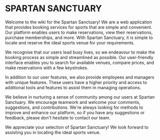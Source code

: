 # SPARTAN SANCTUARY
Welcome to the wiki for the Spartan Sanctuary! We are a web application that provides booking services for sports that are simple and convenient. Our platform enables users to make reservations, view their reservations, purchase memberships, and more. With Spartan Sanctuary, it is simple to locate and reserve the ideal sports venue for your requirements.

We recognise that our users lead busy lives, so we endeavour to make the booking process as simple and streamlined as possible. Our user-friendly interface enables you to search for available venues, compare prices, and make reservations with a few keystrokes.

In addition to our user features, we also provide employees and managers with unique features. These users have a higher priority and access to additional tools and features to assist them in managing operations.

We believe in nurturing a sense of community among our users at Spartan Sanctuary. We encourage teamwork and welcome your comments, suggestions, and contributions. We're always looking for methods to improve and enhance our platform, so if you have any suggestions or feedback, please don't hesitate to contact our team.

We appreciate your selection of Spartan Sanctuary! We look forward to assisting you in locating the ideal sports venue.
